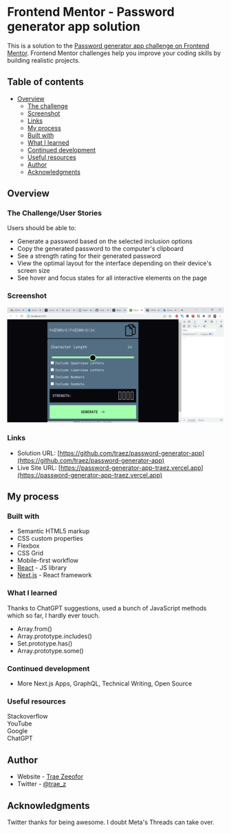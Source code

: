 # Frontend Mentor - Password generator app solution

This is a solution to the [Password generator app challenge on Frontend Mentor](https://www.frontendmentor.io/challenges/password-generator-app-Mr8CLycqjh). Frontend Mentor challenges help you improve your coding skills by building realistic projects. 

## Table of contents

- [Overview](#overview)
  - [The challenge](#the-challenge)
  - [Screenshot](#screenshot)
  - [Links](#links)
  - [My process](#my-process)
  - [Built with](#built-with)
  - [What I learned](#what-i-learned)
  - [Continued development](#continued-development)
  - [Useful resources](#useful-resources)
  - [Author](#author)
  - [Acknowledgments](#acknowledgments)

## Overview

### The Challenge/User Stories
  
Users should be able to:

- Generate a password based on the selected inclusion options
- Copy the generated password to the computer's clipboard
- See a strength rating for their generated password
- View the optimal layout for the interface depending on their device's screen size
- See hover and focus states for all interactive elements on the page  

### Screenshot

![](/public/images/screenshot-desktop.png)

### Links

- Solution URL: [https://github.com/traez/password-generator-app](https://github.com/traez/password-generator-app)
- Live Site URL: [https://password-generator-app-traez.vercel.app](https://password-generator-app-traez.vercel.app)

## My process

### Built with

- Semantic HTML5 markup
- CSS custom properties
- Flexbox
- CSS Grid
- Mobile-first workflow
- [React](https://reactjs.org/) - JS library
- [Next.js](https://nextjs.org/) - React framework

### What I learned

Thanks to ChatGPT suggestions, used a bunch of JavaScript methods which so far, I hardly ever touch.
- Array.from()
- Array.prototype.includes()
- Set.prototype.has()
- Array.prototype.some()  

### Continued development

- More Next.js Apps, GraphQL, Technical Writing, Open Source

### Useful resources

Stackoverflow  
YouTube  
Google  
ChatGPT 

## Author

- Website - [Trae Zeeofor](https://github.com/traez)  
- Twitter - [@trae_z](https://twitter.com/trae_z) 

## Acknowledgments

Twitter thanks for being awesome. I doubt Meta's Threads can take over.

